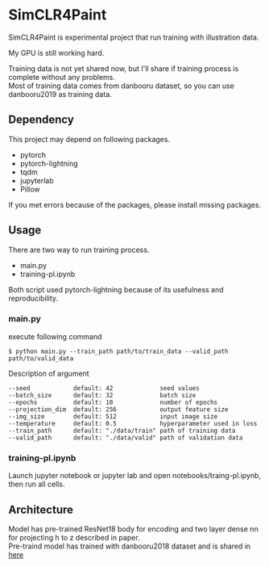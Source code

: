 # SimCLR4Paint
SimCLR4Paint is experimental project that run training with illustration data.

My GPU is still working hard.

Training data is not yet shared now, but I'll share if training process is complete without any problems.  
Most of training data comes from danbooru dataset, so you can use danbooru2019 as training data.

## Dependency
This project may depend on following packages.

- pytorch
- pytorch-lightning
- tqdm
- jupyterlab
- Pillow

If you met errors because of the packages, please install missing packages.

## Usage
There are two way to run training process.

- main.py
- training-pl.ipynb

Both script used pytorch-lightning because of its usefulness and reproducibility.

### main.py
execute following command

```
$ python main.py --train_path path/to/train_data --valid_path path/to/valid_data 
```

Description of argument

```
--seed            default: 42             seed values
--batch_size      default: 32             batch size 
--epochs          default: 10             number of epochs
--projection_dim  default: 256            output feature size
--img_size        default: 512            input image size
--temperature     default: 0.5            hyperparameter used in loss
--train_path      default: "./data/train" path of training data
--valid_path      default: "./data/valid" path of validation data
```

### training-pl.ipynb
Launch jupyter notebook or jupyter lab and open notebooks/traing-pl.ipynb, then run all cells.

## Architecture
Model has pre-trained ResNet18 body for encoding and two layer dense nn for projecting h to z described in paper.  
Pre-traind model has trained with danbooru2018 dataset and is shared in [here](https://github.com/RF5/danbooru-pretrained/)


